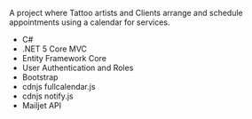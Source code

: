 A project where Tattoo artists and Clients arrange and schedule appointments using a calendar for services.
* C#
* .NET 5 Core MVC
* Entity Framework Core
* User Authentication and Roles
* Bootstrap
* cdnjs fullcalendar.js
* cdnjs notify.js
* Mailjet API
